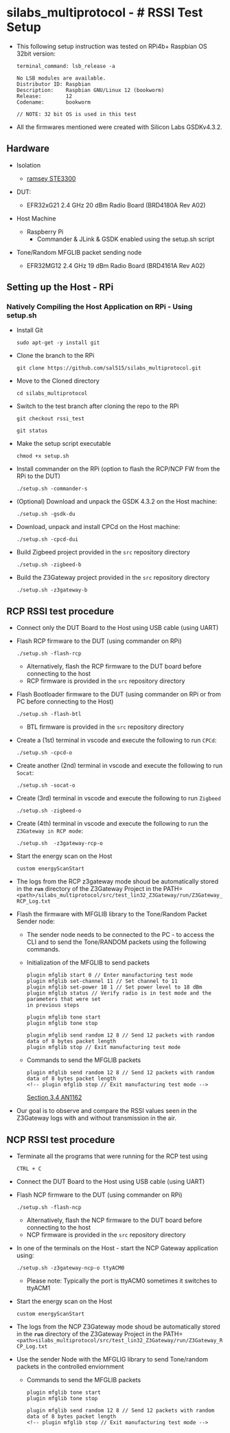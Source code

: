 # silabs_multiprotocol - # RSSI Test Setup

- This following setup instruction was tested on RPi4b+ Raspbian OS 32bit version:

    ```text
    terminal_command: lsb_release -a
    
    No LSB modules are available.
    Distributor ID: Raspbian
    Description:    Raspbian GNU/Linux 12 (bookworm)
    Release:        12
    Codename:       bookworm

    // NOTE: 32 bit OS is used in this test
    ```

- All the firmwares mentioned were created with Silicon Labs GSDKv4.3.2.

## Hardware

- Isolation
  - [ramsey STE3300](https://ramseytest.com/ste3300)
- DUT:
  - EFR32xG21 2.4 GHz 20 dBm Radio Board (BRD4180A Rev A02)
  
- Host Machine
  - Raspberry Pi
    - Commander & JLink & GSDK enabled using the setup.sh script

- Tone/Random MFGLIB packet sending node
  - EFR32MG12 2.4 GHz 19 dBm Radio Board (BRD4161A Rev A02)

## Setting up the Host - RPi

### Natively Compiling the Host Application on RPi - Using setup.sh

- Install Git

  `sudo apt-get -y install git`

- Clone the branch to the RPi

  `git clone https://github.com/sal515/silabs_multiprotocol.git`

- Move to the Cloned directory

  `cd silabs_multiprotocol`

- Switch to the test branch after cloning the repo to the RPi
  
  `git checkout rssi_test`

  `git status`

- Make the setup script executable

   `chmod +x setup.sh`

- Install commander on the RPi (option to flash the RCP/NCP FW from the RPi to the DUT)

  `./setup.sh -commander-s`

- (Optional) Download and unpack the GSDK 4.3.2 on the Host machine:
  
  `./setup.sh -gsdk-du`

- Download, unpack and install CPCd on the Host machine:

    `./setup.sh -cpcd-dui`

- Build Zigbeed project provided in the `src` repository directory

  `./setup.sh -zigbeed-b`

- Build the Z3Gateway project provided in the `src` repository directory

   `./setup.sh -z3gateway-b`

## RCP RSSI test procedure

- Connect only the DUT Board to the Host using USB cable (using UART)

- Flash RCP firmware to the DUT (using commander on RPi)

    `./setup.sh -flash-rcp`

  - Alternatively, flash the RCP firmware to the DUT board before connecting to the host
  - RCP firmware is provided in the `src` repository directory

- Flash Bootloader firmware to the DUT (using commander on RPi or from PC before connecting to the Host)
  
  `./setup.sh -flash-btl`
  
  - BTL firmware is provided in the `src` repository directory

- Create a (1st) terminal in vscode and execute the following to run `CPCd`:
  
  `./setup.sh -cpcd-o`

- Create another (2nd) terminal in vscode and execute the following to run `Socat`:

  `./setup.sh -socat-o`

- Create (3rd) terminal in vscode and execute the following to run `Zigbeed`

  `./setup.sh -zigbeed-o`

- Create (4th) terminal in vscode and execute the following to run the `Z3Gateway in RCP mode`:

  `./setup.sh  -z3gateway-rcp-o`

- Start the energy scan on the Host

  `custom energyScanStart`

- The logs from the RCP z3gateway mode shoud be automatically stored in the **`run`** directory of the Z3Gateway Project in the PATH=`<path>/silabs_multiprotocol/src/test_lin32_Z3Gateway/run/Z3Gateway_RCP_Log.txt`

- Flash the firmware with MFGLIB library to the Tone/Random Packet Sender node:
  - The sender node needs to be connected to the PC - to access the CLI and to send the Tone/RANDOM packets using the following commands.
  
  - Initialization of the MFGLIB to send packets

    ```text
    plugin mfglib start 0 // Enter manufacturing test mode
    plugin mfglib set-channel 11 // Set channel to 11
    plugin mfglib set-power 18 1 // Set power level to 18 dBm
    plugin mfglib status // Verify radio is in test mode and the parameters that were set
    in previous steps

    plugin mfglib tone start 
    plugin mfglib tone stop

    plugin mfglib send random 12 8 // Send 12 packets with random data of 8 bytes packet length
    plugin mfglib stop // Exit manufacturing test mode
    ```

  - Commands to send the MFGLIB packets

    ```text
    plugin mfglib send random 12 8 // Send 12 packets with random data of 8 bytes packet length
    <!-- plugin mfglib stop // Exit manufacturing test mode -->
    ```

    [Section 3.4 AN1162](https://www.silabs.com/documents/public/application-notes/an1162-using-manufacturing-library.pdf)

- Our goal is to observe and compare the RSSI values seen in the Z3Gateway logs with and without transmission in the air.

## NCP RSSI test procedure

- Terminate all the programs that were running for the RCP test using

   `CTRL + C`

- Connect the DUT Board to the Host using USB cable (using UART)

- Flash NCP firmware to the DUT (using commander on RPi)

    `./setup.sh -flash-ncp`

  - Alternatively, flash the NCP firmware to the DUT board before connecting to the host
  - NCP firmware is provided in the `src` repository directory

- In one of the terminals on the Host - start the NCP Gateway application using:

  `./setup.sh -z3gateway-ncp-o ttyACM0`

  - Please note: Typically the port is ttyACM0 sometimes it switches to ttyACM1

- Start the energy scan on the Host

  `custom energyScanStart`

- The logs from the NCP Z3Gateway mode shoud be automatically stored in the **`run`** directory of the Z3Gateway Project in the PATH=`<path>silabs_multiprotocol/src/test_lin32_Z3Gateway/run/Z3Gateway_RCP_Log.txt`

- Use the sender Node with the MFGLIG library to send Tone/random packets in the controlled enviornment
  - Commands to send the MFGLIB packets

    ```text
    plugin mfglib tone start 
    plugin mfglib tone stop
    
    plugin mfglib send random 12 8 // Send 12 packets with random data of 8 bytes packet length
    <!-- plugin mfglib stop // Exit manufacturing test mode -->
    ```
